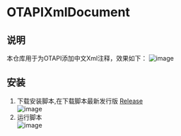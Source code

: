 # OTAPIXmlDocument

## 说明
本仓库用于为OTAPI添加中文Xml注释，效果如下：
![image](https://github.com/user-attachments/assets/2e20ae9a-ddc6-47e1-ace3-9933a5a8cdc0)

## 安装
1. 下载安装脚本,在下载脚本最新发行版 [Release](https://github.com/UnrealMultiple/OTAPIXmlDocument/releases/latest)  
   ![image](https://github.com/user-attachments/assets/f960f3df-9c76-4563-bb88-5e84edd37b90)
2. 运行脚本  
   ![image](https://github.com/user-attachments/assets/03997492-7c6c-4b8f-ab84-1b04e3182aff)

